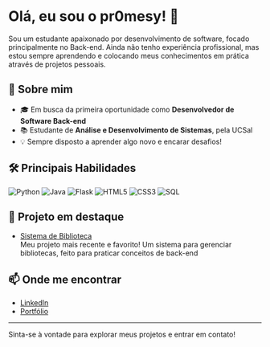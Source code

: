 # Olá, eu sou o pr0mesy! 👋

Sou um estudante apaixonado por desenvolvimento de software, focado principalmente no Back-end. Ainda não tenho experiência profissional, mas estou sempre aprendendo e colocando meus conhecimentos em prática através de projetos pessoais.

## 🚀 Sobre mim

- 🎓 Em busca da primeira oportunidade como **Desenvolvedor de Software Back-end**
- 📚 Estudante de **Análise e Desenvolvimento de Sistemas**, pela UCSal
- 💡 Sempre disposto a aprender algo novo e encarar desafios!

## 🛠️ Principais Habilidades

![Python](https://img.shields.io/badge/Python-3670A0?style=for-the-badge&logo=python&logoColor=ffdd54)
![Java](https://img.shields.io/badge/Java-ED8B00?style=for-the-badge&logo=java&logoColor=white)
![Flask](https://img.shields.io/badge/Flask-000000?style=for-the-badge&logo=flask&logoColor=white)
![HTML5](https://img.shields.io/badge/HTML5-E34F26?style=for-the-badge&logo=html5&logoColor=white)
![CSS3](https://img.shields.io/badge/CSS3-1572B6?style=for-the-badge&logo=css3&logoColor=white)
![SQL](https://img.shields.io/badge/SQL-4479A1?style=for-the-badge&logo=postgresql&logoColor=white)

## 📌 Projeto em destaque

- [Sistema de Biblioteca](https://github.com/pr0mesy?tab=repositories)  
  Meu projeto mais recente e favorito! Um sistema para gerenciar bibliotecas, feito para praticar conceitos de back-end

## 📫 Onde me encontrar

- [LinkedIn](https://www.linkedin.com/in/gabrielpromesy/)
- [Portfólio](https://proenca-dev.lovable.app/)

---

Sinta-se à vontade para explorar meus projetos e entrar em contato!

